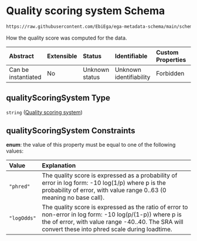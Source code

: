# Quality scoring system Schema

```txt
https://raw.githubusercontent.com/EbiEga/ega-metadata-schema/main/schemas/EGA.common-definitions.json#/definitions/fileObject/properties/sequenceQualityDetails/properties/qualityScoringSystem
```

How the quality score was computed for the data.

| Abstract            | Extensible | Status         | Identifiable            | Custom Properties | Additional Properties | Access Restrictions | Defined In                                                                                           |
| :------------------ | :--------- | :------------- | :---------------------- | :---------------- | :-------------------- | :------------------ | :--------------------------------------------------------------------------------------------------- |
| Can be instantiated | No         | Unknown status | Unknown identifiability | Forbidden         | Allowed               | none                | [EGA.common-definitions.json\*](../../../schemas/EGA.common-definitions.json "open original schema") |

## qualityScoringSystem Type

`string` ([Quality scoring system](ega-4-definitions-ega-file-object-properties-sequence-quality-details-properties-quality-scoring-system.md))

## qualityScoringSystem Constraints

**enum**: the value of this property must be equal to one of the following values:

| Value       | Explanation                                                                                                                                                                                                     |
| :---------- | :-------------------------------------------------------------------------------------------------------------------------------------------------------------------------------------------------------------- |
| `"phred"`   | The quality score is expressed as a probability of error in log form: -10 log(1/p) where p is the probability of error, with value range 0..63 (0 meaning no base call).                                        |
| `"logOdds"` | The quality score is expressed as the ratio of error to non-error in log form: -10 log(p/(1-p)) where p is the of error, with value range -40..40. The SRA will convert these into phred scale during loadtime. |
